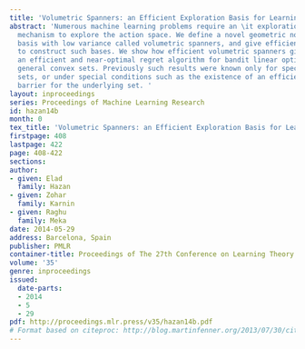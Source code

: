 ```yaml
---
title: 'Volumetric Spanners: an Efficient Exploration Basis for Learning '
abstract: 'Numerous machine learning problems require an \it exploration basis - a
  mechanism to explore the action space. We define a novel geometric notion of exploration
  basis with low variance called volumetric spanners, and give efficient algorithms
  to construct such bases. We show how efficient volumetric spanners give rise to
  an efficient and near-optimal regret algorithm for bandit linear optimization over
  general convex sets. Previously such results were known only for specific convex
  sets, or under special conditions such as the existence of an efficient self-concordant
  barrier for the underlying set. '
layout: inproceedings
series: Proceedings of Machine Learning Research
id: hazan14b
month: 0
tex_title: 'Volumetric Spanners: an Efficient Exploration Basis for Learning '
firstpage: 408
lastpage: 422
page: 408-422
sections: 
author:
- given: Elad
  family: Hazan
- given: Zohar
  family: Karnin
- given: Raghu
  family: Meka
date: 2014-05-29
address: Barcelona, Spain
publisher: PMLR
container-title: Proceedings of The 27th Conference on Learning Theory
volume: '35'
genre: inproceedings
issued:
  date-parts:
  - 2014
  - 5
  - 29
pdf: http://proceedings.mlr.press/v35/hazan14b.pdf
# Format based on citeproc: http://blog.martinfenner.org/2013/07/30/citeproc-yaml-for-bibliographies/
---
```

